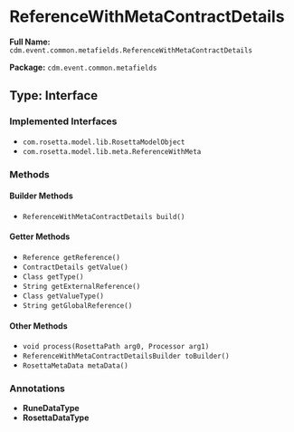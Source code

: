 # ReferenceWithMetaContractDetails

**Full Name:** `cdm.event.common.metafields.ReferenceWithMetaContractDetails`

**Package:** `cdm.event.common.metafields`

## Type: Interface

### Implemented Interfaces

- `com.rosetta.model.lib.RosettaModelObject`
- `com.rosetta.model.lib.meta.ReferenceWithMeta`

### Methods

#### Builder Methods

- `ReferenceWithMetaContractDetails build()`

#### Getter Methods

- `Reference getReference()`
- `ContractDetails getValue()`
- `Class getType()`
- `String getExternalReference()`
- `Class getValueType()`
- `String getGlobalReference()`

#### Other Methods

- `void process(RosettaPath arg0, Processor arg1)`
- `ReferenceWithMetaContractDetailsBuilder toBuilder()`
- `RosettaMetaData metaData()`

### Annotations

- **RuneDataType**
- **RosettaDataType**

